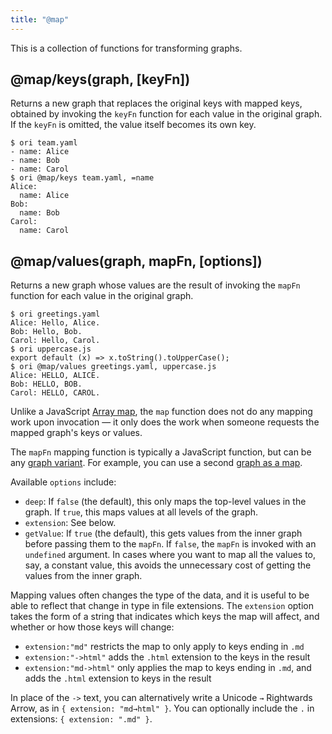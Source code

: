 ```yaml
---
title: "@map"
---
```


This is a collection of functions for transforming graphs.

<a name="keys"></a>

## @map/keys(graph, [keyFn])

Returns a new graph that replaces the original keys with mapped keys, obtained by invoking the `keyFn` function for each value in the original graph. If the `keyFn` is omitted, the value itself becomes its own key.

```console assert: true, path: files
$ ori team.yaml
- name: Alice
- name: Bob
- name: Carol
$ ori @map/keys team.yaml, =name
Alice:
  name: Alice
Bob:
  name: Bob
Carol:
  name: Carol
```

<a name="values"></a>

## @map/values(graph, mapFn, [options])

Returns a new graph whose values are the result of invoking the `mapFn` function for each value in the original graph.

```console assert: true, path: files
$ ori greetings.yaml
Alice: Hello, Alice.
Bob: Hello, Bob.
Carol: Hello, Carol.
$ ori uppercase.js
export default (x) => x.toString().toUpperCase();
$ ori @map/values greetings.yaml, uppercase.js
Alice: HELLO, ALICE.
Bob: HELLO, BOB.
Carol: HELLO, CAROL.
```

Unlike a JavaScript [Array map](https://developer.mozilla.org/en-US/docs/Web/JavaScript/Reference/Global_Objects/Array/map), the `map` function does not do any mapping work upon invocation — it only does the work when someone requests the mapped graph's keys or values.

The `mapFn` mapping function is typically a JavaScript function, but can be any [graph variant](/core/variants.html). For example, you can use a second [graph as a map](/cli/intro.html#use-a-graph-as-a-map).

Available `options` include:

- `deep`: If `false` (the default), this only maps the top-level values in the graph. If `true`, this maps values at all levels of the graph.
- `extension`: See below.
- `getValue`: If `true` (the default), this gets values from the inner graph before passing them to the `mapFn`. If `false`, the `mapFn` is invoked with an `undefined` argument. In cases where you want to map all the values to, say, a constant value, this avoids the unnecessary cost of getting the values from the inner graph.

Mapping values often changes the type of the data, and it is useful to be able to reflect that change in type in file extensions. The `extension` option takes the form of a string that indicates which keys the map will affect, and whether or how those keys will change:

- `extension:"md"` restricts the map to only apply to keys ending in `.md`
- `extension:"->html"` adds the `.html` extension to the keys in the result
- `extension:"md->html"` only applies the map to keys ending in `.md`, and adds the `.html` extension to keys in the result

In place of the `->` text, you can alternatively write a Unicode `→` Rightwards Arrow, as in `{ extension: "md→html" }`. You can optionally include the `.` in extensions: `{ extension: ".md" }`.
